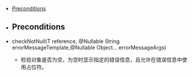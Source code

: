 -  <a href="#Preconditions">Preconditions</a>

- ## <a name="Preconditions">Preconditions</a>

- checkNotNull(T reference, @Nullable String errorMessageTemplate,@Nullable Object... errorMessageArgs)

    - 检验对象是否为空，为空时显示指定的错误信息，且允许在错误信息中使用占位符。		
